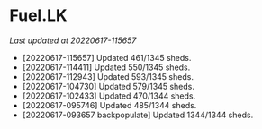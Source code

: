 # Fuel.LK
*Last updated at 20220617-115657*
* [20220617-115657] Updated 461/1345 sheds.
* [20220617-114411] Updated 550/1345 sheds.
* [20220617-112943] Updated 593/1345 sheds.
* [20220617-104730] Updated 579/1345 sheds.
* [20220617-102433] Updated 470/1344 sheds.
* [20220617-095746] Updated 485/1344 sheds.
* [20220617-093657 backpopulate] Updated 1344/1344 sheds.